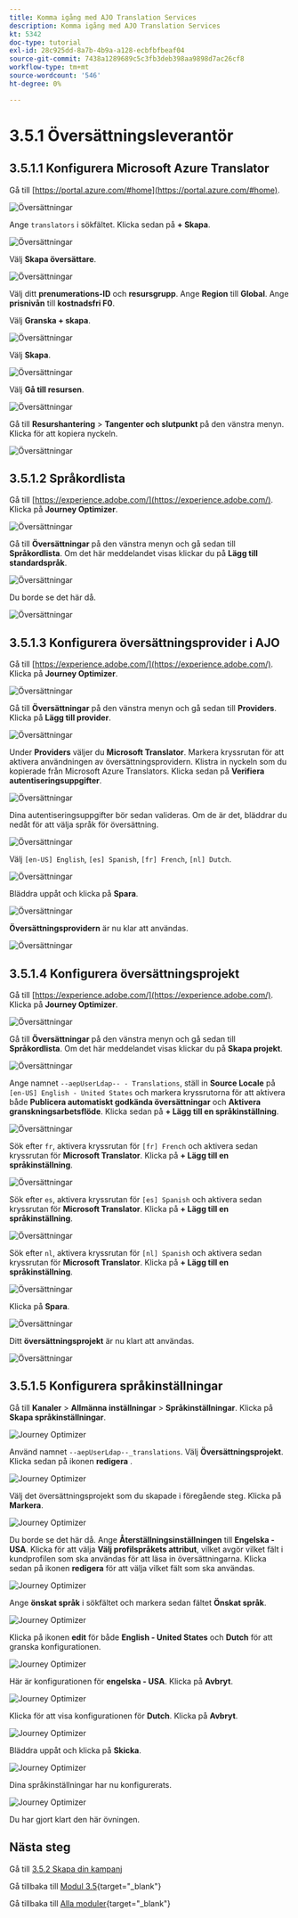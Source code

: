 ```yaml
---
title: Komma igång med AJO Translation Services
description: Komma igång med AJO Translation Services
kt: 5342
doc-type: tutorial
exl-id: 28c925dd-8a7b-4b9a-a128-ecbfbfbeaf04
source-git-commit: 7438a1289689c5c3fb3deb398aa9898d7ac26cf8
workflow-type: tm+mt
source-wordcount: '546'
ht-degree: 0%

---
```


# 3.5.1 Översättningsleverantör

## 3.5.1.1 Konfigurera Microsoft Azure Translator

Gå till [https://portal.azure.com/#home](https://portal.azure.com/#home).

![Översättningar](./images/transl1.png)

Ange `translators` i sökfältet. Klicka sedan på **+ Skapa**.

![Översättningar](./images/transl2.png)

Välj **Skapa översättare**.

![Översättningar](./images/transl3.png)

Välj ditt **prenumerations-ID** och **resursgrupp**.
Ange **Region** till **Global**.
Ange **prisnivån** till **kostnadsfri F0**.

Välj **Granska + skapa**.

![Översättningar](./images/transl4.png)

Välj **Skapa**.

![Översättningar](./images/transl5.png)

Välj **Gå till resursen**.

![Översättningar](./images/transl6.png)

Gå till **Resurshantering** > **Tangenter och slutpunkt** på den vänstra menyn. Klicka för att kopiera nyckeln.

![Översättningar](./images/transl7.png)

## 3.5.1.2 Språkordlista

Gå till [https://experience.adobe.com/](https://experience.adobe.com/). Klicka på **Journey Optimizer**.

![Översättningar](./images/ajolp1.png)

Gå till **Översättningar** på den vänstra menyn och gå sedan till **Språkordlista**. Om det här meddelandet visas klickar du på **Lägg till standardspråk**.

![Översättningar](./images/locale1.png)

Du borde se det här då.

![Översättningar](./images/locale2.png)

## 3.5.1.3 Konfigurera översättningsprovider i AJO

Gå till [https://experience.adobe.com/](https://experience.adobe.com/). Klicka på **Journey Optimizer**.

![Översättningar](./images/ajolp1.png)

Gå till **Översättningar** på den vänstra menyn och gå sedan till **Providers**. Klicka på **Lägg till provider**.

![Översättningar](./images/transl8.png)

Under **Providers** väljer du **Microsoft Translator**. Markera kryssrutan för att aktivera användningen av översättningsprovidern. Klistra in nyckeln som du kopierade från Microsoft Azure Translators. Klicka sedan på **Verifiera autentiseringsuppgifter**.

![Översättningar](./images/transl9.png)

Dina autentiseringsuppgifter bör sedan valideras. Om de är det, bläddrar du nedåt för att välja språk för översättning.

![Översättningar](./images/transl10.png)

Välj `[en-US] English`, `[es] Spanish`, `[fr] French`, `[nl] Dutch`.

![Översättningar](./images/transl11.png)

Bläddra uppåt och klicka på **Spara**.

![Översättningar](./images/transl12.png)

**Översättningsprovidern** är nu klar att användas.

![Översättningar](./images/transl13.png)

## 3.5.1.4 Konfigurera översättningsprojekt

Gå till [https://experience.adobe.com/](https://experience.adobe.com/). Klicka på **Journey Optimizer**.

![Översättningar](./images/ajolp1.png)

Gå till **Översättningar** på den vänstra menyn och gå sedan till **Språkordlista**. Om det här meddelandet visas klickar du på **Skapa projekt**.

![Översättningar](./images/ajoprovider1.png)

Ange namnet `--aepUserLdap-- - Translations`, ställ in **Source Locale** på `[en-US] English - United States` och markera kryssrutorna för att aktivera både **Publicera automatiskt godkända översättningar** och **Aktivera granskningsarbetsflöde**. Klicka sedan på **+ Lägg till en språkinställning**.

![Översättningar](./images/ajoprovider1a.png)

Sök efter `fr`, aktivera kryssrutan för `[fr] French` och aktivera sedan kryssrutan för **Microsoft Translator**. Klicka på **+ Lägg till en språkinställning**.

![Översättningar](./images/ajoprovider2.png)

Sök efter `es`, aktivera kryssrutan för `[es] Spanish` och aktivera sedan kryssrutan för **Microsoft Translator**. Klicka på **+ Lägg till en språkinställning**.

![Översättningar](./images/ajoprovider3.png)

Sök efter `nl`, aktivera kryssrutan för `[nl] Spanish` och aktivera sedan kryssrutan för **Microsoft Translator**. Klicka på **+ Lägg till en språkinställning**.

![Översättningar](./images/ajoprovider6.png)

Klicka på **Spara**.

![Översättningar](./images/ajoprovider8.png)

Ditt **översättningsprojekt** är nu klart att användas.

![Översättningar](./images/ajoprovider9.png)

## 3.5.1.5 Konfigurera språkinställningar

Gå till **Kanaler** > **Allmänna inställningar** > **Språkinställningar**. Klicka på **Skapa språkinställningar**.

![Journey Optimizer](./images/camploc6.png)

Använd namnet `--aepUserLdap--_translations`. Välj **Översättningsprojekt**. Klicka sedan på ikonen **redigera** .

![Journey Optimizer](./images/camploc7.png)

Välj det översättningsprojekt som du skapade i föregående steg. Klicka på **Markera**.

![Journey Optimizer](./images/camploc8.png)

Du borde se det här då. Ange **Återställningsinställningen** till **Engelska - USA**. Klicka för att välja **Välj profilspråkets attribut**, vilket avgör vilket fält i kundprofilen som ska användas för att läsa in översättningarna. Klicka sedan på ikonen **redigera** för att välja vilket fält som ska användas.

![Journey Optimizer](./images/camploc9.png)

Ange **önskat språk** i sökfältet och markera sedan fältet **Önskat språk**.

![Journey Optimizer](./images/camploc10.png)

Klicka på ikonen **edit** för både **English - United States** och **Dutch** för att granska konfigurationen.

![Journey Optimizer](./images/camploc11.png)

Här är konfigurationen för **engelska - USA**. Klicka på **Avbryt**.

![Journey Optimizer](./images/camploc12.png)

Klicka för att visa konfigurationen för **Dutch**. Klicka på **Avbryt**.

![Journey Optimizer](./images/camploc13.png)

Bläddra uppåt och klicka på **Skicka**.

![Journey Optimizer](./images/camploc14.png)

Dina språkinställningar har nu konfigurerats.

![Journey Optimizer](./images/camploc15.png)

Du har gjort klart den här övningen.

## Nästa steg

Gå till [3.5.2 Skapa din kampanj](./ex2.md)

Gå tillbaka till [Modul 3.5](./ajotranslationsvcs.md){target="_blank"}

Gå tillbaka till [Alla moduler](./../../../overview.md){target="_blank"}
